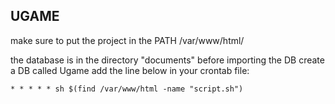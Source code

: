 ## UGAME
make sure to put the project in the PATH /var/www/html/

the database is in the directory "documents"
before importing the DB create a DB called Ugame
add the line below in your crontab file:
```
* * * * * sh $(find /var/www/html -name "script.sh")
```
